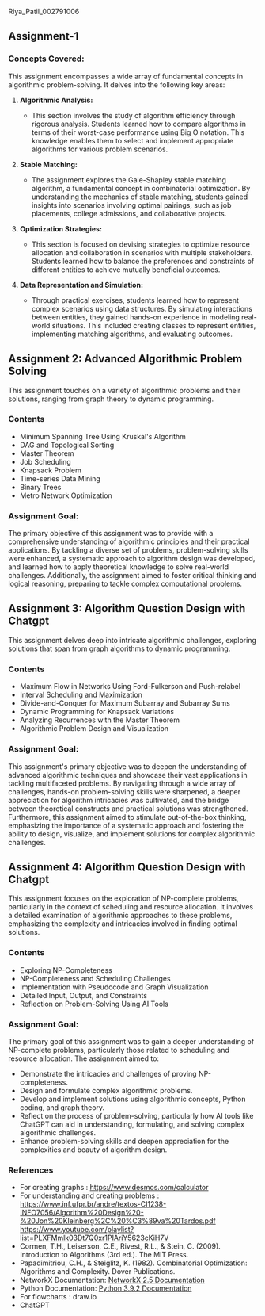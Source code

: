 Riya_Patil_002791006
## Assignment-1

### Concepts Covered:

This assignment encompasses a wide array of fundamental concepts in algorithmic problem-solving. It delves into the following key areas:

1. **Algorithmic Analysis:**
   - This section involves the study of algorithm efficiency through rigorous analysis. Students learned how to compare algorithms in terms of their worst-case performance using Big O notation. This knowledge enables them to select and implement appropriate algorithms for various problem scenarios.

2. **Stable Matching:**
   - The assignment explores the Gale-Shapley stable matching algorithm, a fundamental concept in combinatorial optimization. By understanding the mechanics of stable matching, students gained insights into scenarios involving optimal pairings, such as job placements, college admissions, and collaborative projects.

3. **Optimization Strategies:**
   - This section is focused on devising strategies to optimize resource allocation and collaboration in scenarios with multiple stakeholders. Students learned how to balance the preferences and constraints of different entities to achieve mutually beneficial outcomes.

4. **Data Representation and Simulation:**
   - Through practical exercises, students learned how to represent complex scenarios using data structures. By simulating interactions between entities, they gained hands-on experience in modeling real-world situations. This included creating classes to represent entities, implementing matching algorithms, and evaluating outcomes.

## Assignment 2: Advanced Algorithmic Problem Solving  
This assignment touches on a variety of algorithmic problems and their solutions, ranging from graph theory to dynamic programming.

### Contents  
- Minimum Spanning Tree Using Kruskal's Algorithm
- DAG and Topological Sorting
- Master Theorem
- Job Scheduling
- Knapsack Problem
- Time-series Data Mining
- Binary Trees
- Metro Network Optimization

### Assignment Goal:  
The primary objective of this assignment was to provide with a comprehensive understanding of algorithmic principles and their practical applications. By tackling a diverse set of problems, problem-solving skills were enhanced, a systematic approach to algorithm design was developed, and learned how to apply theoretical knowledge to solve real-world challenges.
Additionally, the assignment aimed to foster critical thinking and logical reasoning, preparing to tackle complex computational problems.

## Assignment 3: Algorithm Question Design with Chatgpt  
This assignment delves deep into intricate algorithmic challenges, exploring solutions that span from graph algorithms to dynamic programming.  

### Contents  
- Maximum Flow in Networks Using Ford-Fulkerson and Push-relabel
- Interval Scheduling and Maximization
- Divide-and-Conquer for Maximum Subarray and Subarray Sums
- Dynamic Programming for Knapsack Variations
- Analyzing Recurrences with the Master Theorem
- Algorithmic Problem Design and Visualization  

### Assignment Goal:  
This assignment's primary objective was to deepen the understanding of advanced algorithmic techniques and showcase their vast applications in tackling multifaceted problems. By navigating through a wide array of challenges, hands-on problem-solving skills were sharpened, a deeper appreciation for algorithm intricacies was cultivated, and the bridge between theoretical constructs and practical solutions was strengthened.  
Furthermore, this assignment aimed to stimulate out-of-the-box thinking, emphasizing the importance of a systematic approach and fostering the ability to design, visualize, and implement solutions for complex algorithmic challenges.

## Assignment 4: Algorithm Question Design with Chatgpt  
This assignment focuses on the exploration of NP-complete problems, particularly in the context of scheduling and resource allocation. It involves a detailed examination of algorithmic approaches to these problems, emphasizing the complexity and intricacies involved in finding optimal solutions.

### Contents
- Exploring NP-Completeness
- NP-Completeness and Scheduling Challenges
- Implementation with Pseudocode and Graph Visualization
- Detailed Input, Output, and Constraints
- Reflection on Problem-Solving Using AI Tools

### Assignment Goal:
The primary goal of this assignment was to gain a deeper understanding of NP-complete problems, particularly those related to scheduling and resource allocation. The assignment aimed to:  
- Demonstrate the intricacies and challenges of proving NP-completeness.
- Design and formulate complex algorithmic problems.
- Develop and implement solutions using algorithmic concepts, Python coding, and graph theory.
- Reflect on the process of problem-solving, particularly how AI tools like ChatGPT can aid in understanding, formulating, and solving complex algorithmic challenges.
- Enhance problem-solving skills and deepen appreciation for the complexities and beauty of algorithm design.

### References
- For creating graphs : https://www.desmos.com/calculator
- For understanding and creating problems : https://www.inf.ufpr.br/andre/textos-CI1238-INFO7056/Algorithm%20Design%20-%20Jon%20Kleinberg%2C%20%C3%89va%20Tardos.pdf
https://www.youtube.com/playlist?list=PLXFMmlk03Dt7Q0xr1PIAriY5623cKiH7V
- Cormen, T.H., Leiserson, C.E., Rivest, R.L., & Stein, C. (2009). Introduction to Algorithms (3rd ed.). The MIT Press.
- Papadimitriou, C.H., & Steiglitz, K. (1982). Combinatorial Optimization: Algorithms and Complexity. Dover Publications.
- NetworkX Documentation: [NetworkX 2.5 Documentation](https://networkx.org/documentation/stable/)
- Python Documentation: [Python 3.9.2 Documentation](https://docs.python.org/3/)
- For flowcharts : draw.io
- ChatGPT
